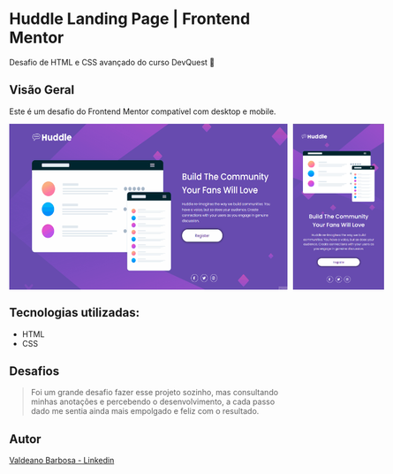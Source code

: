 # Huddle Landing Page | Frontend Mentor
Desafio de HTML e CSS avançado do curso DevQuest 🚀

## Visão Geral

Este é um desafio do Frontend Mentor compatível com desktop e mobile.

<div style="display: flex; gap: 10px;">
  <img src="./src/images/desktop.gif" height="300" alt="gif da tela incial do projeto"/>
  <img src="./src/images/mobile.png" height="300" alt="tela inicial no mobile"/>
</div>

## Tecnologias utilizadas:
- HTML
- CSS

## Desafios
> Foi um grande desafio fazer esse projeto sozinho, mas consultando minhas anotações e percebendo o desenvolvimento, a cada passo dado me sentia ainda mais empolgado e feliz com o resultado.

## Autor

[Valdeano Barbosa - Linkedin]((https://www.linkedin.com/in/valdeanofilhoo/))
